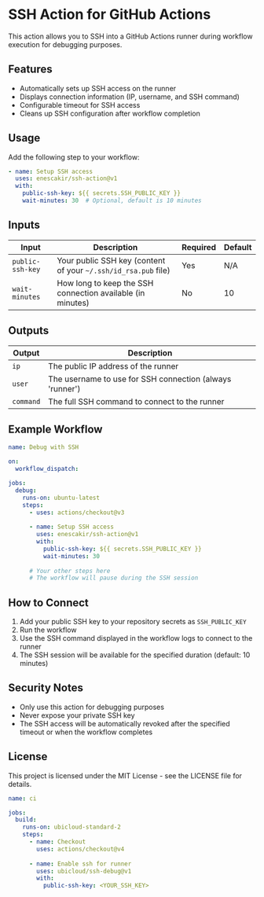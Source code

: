 # SSH Action for GitHub Actions

This action allows you to SSH into a GitHub Actions runner during workflow execution for debugging purposes.

## Features

- Automatically sets up SSH access on the runner
- Displays connection information (IP, username, and SSH command)
- Configurable timeout for SSH access
- Cleans up SSH configuration after workflow completion

## Usage

Add the following step to your workflow:

```yaml
- name: Setup SSH access
  uses: enescakir/ssh-action@v1
  with:
    public-ssh-key: ${{ secrets.SSH_PUBLIC_KEY }}
    wait-minutes: 30  # Optional, default is 10 minutes
```

## Inputs

| Input | Description | Required | Default |
|-------|-------------|----------|---------|
| `public-ssh-key` | Your public SSH key (content of your `~/.ssh/id_rsa.pub` file) | Yes | N/A |
| `wait-minutes` | How long to keep the SSH connection available (in minutes) | No | 10 |

## Outputs

| Output | Description |
|--------|-------------|
| `ip` | The public IP address of the runner |
| `user` | The username to use for SSH connection (always 'runner') |
| `command` | The full SSH command to connect to the runner |

## Example Workflow

```yaml
name: Debug with SSH

on:
  workflow_dispatch:

jobs:
  debug:
    runs-on: ubuntu-latest
    steps:
      - uses: actions/checkout@v3
      
      - name: Setup SSH access
        uses: enescakir/ssh-action@v1
        with:
          public-ssh-key: ${{ secrets.SSH_PUBLIC_KEY }}
          wait-minutes: 30
      
      # Your other steps here
      # The workflow will pause during the SSH session
```

## How to Connect

1. Add your public SSH key to your repository secrets as `SSH_PUBLIC_KEY`
2. Run the workflow
3. Use the SSH command displayed in the workflow logs to connect to the runner
4. The SSH session will be available for the specified duration (default: 10 minutes)

## Security Notes

- Only use this action for debugging purposes
- Never expose your private SSH key
- The SSH access will be automatically revoked after the specified timeout or when the workflow completes

## License

This project is licensed under the MIT License - see the LICENSE file for details.

```yaml
name: ci

jobs:
  build:
    runs-on: ubicloud-standard-2
    steps:
      - name: Checkout
        uses: actions/checkout@v4
    
      - name: Enable ssh for runner
        uses: ubicloud/ssh-debug@v1
        with:
          public-ssh-key: <YOUR_SSH_KEY>
```